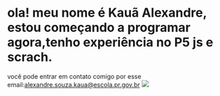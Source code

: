 # ola! meu nome é Kauã Alexandre, estou começando a programar agora,tenho experiência no P5 js e scrach.
você pode entrar em contato comigo por esse email:alexandre.souza.kaua@escola.pr.gov.br
![](https://media1.tenor.com/m/774o3uu0y40AAAAC/call-of-duty-call-of-duty-zombies.gif)
